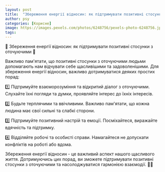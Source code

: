 ```yaml
---
layout: post
title:  "Збереження енергії відносин: як підтримувати позитивні стосунки з оточуючими."
author: psy
categories: [Корисне]
image: https://images.pexels.com/photos/6248756/pexels-photo-6248756.jpeg?auto=compress&cs=tinysrgb&fit=crop&h=627&w=1200
tags: 
---
```


🌟 Збереження енергії відносин: як підтримувати позитивні стосунки з оточуючими 🌟

Важливо пам'ятати, що позитивні стосунки з оточуючими людьми допомагають нам відчувати себе щасливішими та задоволенішими. Для збереження енергії відносин, важливо дотримуватися деяких простих порад:

1️⃣ Підтримуйте взаєморозуміння та відкритий діалог з оточуючими. Слухайте їхні погляди та думки, проявляйте інтерес до їхніх інтересів.

2️⃣ Будьте терплячими та ввічливими. Важливо пам'ятати, що кожна людина має свої сильні та слабкі сторони.

3️⃣ Підтримуйте позитивний настрій та емоції. Посміхайтеся, виражайте вдячність та підтримку.

4️⃣ Відділяйте робочі та особисті справи. Намагайтеся не допускати конфліктів на роботі або вдома.

Збереження енергії відносин - це важливий аспект нашого щасливого життя. Дотримуючись цих порад, ви зможете підтримувати позитивні стосунки з оточуючими та насолоджуватися гармонією взаємодії. 🌺🌈


